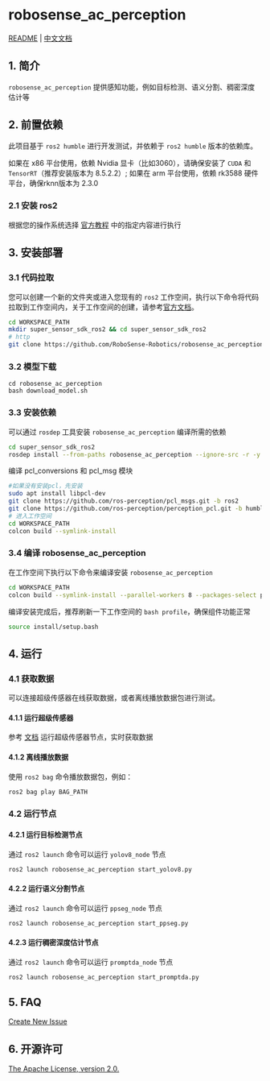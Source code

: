 # robosense_ac_perception

[README](README.md) | [中文文档](README_CN.md)

## 1. 简介

`robosense_ac_perception` 提供感知功能，例如目标检测、语义分割、稠密深度估计等

## 2. 前置依赖

此项目基于 `ros2 humble` 进行开发测试，并依赖于 `ros2 humble` 版本的依赖库。

如果在 x86 平台使用，依赖 Nvidia 显卡（比如3060），请确保安装了 `CUDA` 和 `TensorRT`（推荐安装版本为 8.5.2.2）; 如果在 arm 平台使用，依赖 rk3588 硬件平台，确保rknn版本为 2.3.0
### 2.1 安装 ros2

根据您的操作系统选择 [官方教程](https://docs.ros.org/en/humble/Installation.html) 中的指定内容进行执行

## 3. 安装部署

### 3.1 代码拉取

您可以创建一个新的文件夹或进入您现有的 `ros2` 工作空间，执行以下命令将代码拉取到工作空间内，关于工作空间的创建，请参考[官方文档](https://docs.ros.org/en/humble/Tutorials/Beginner-Client-Libraries/Creating-A-Workspace/Creating-A-Workspace.html)。

```bash
cd WORKSPACE_PATH
mkdir super_sensor_sdk_ros2 && cd super_sensor_sdk_ros2
# http
git clone https://github.com/RoboSense-Robotics/robosense_ac_perception.git -b main
```
### 3.2 模型下载

```shell
cd robosense_ac_perception
bash download_model.sh
```

### 3.3 安装依赖

可以通过 `rosdep` 工具安装 `robosense_ac_perception` 编译所需的依赖

```bash
cd super_sensor_sdk_ros2
rosdep install --from-paths robosense_ac_perception --ignore-src -r -y
```

编译 pcl_conversions 和 pcl_msg 模块
```bash
#如果没有安装pcl，先安装
sudo apt install libpcl-dev
git clone https://github.com/ros-perception/pcl_msgs.git -b ros2
git clone https://github.com/ros-perception/perception_pcl.git -b humble
# 进入工作空间
cd WORKSPACE_PATH
colcon build --symlink-install
```

### 3.4 编译 robosense_ac_perception

在工作空间下执行以下命令来编译安装 `robosense_ac_perception`

```bash
cd WORKSPACE_PATH
colcon build --symlink-install --parallel-workers 8 --packages-select perception_msgs robosense_ac_perception
```

编译安装完成后，推荐刷新一下工作空间的 `bash profile`，确保组件功能正常

```bash
source install/setup.bash
```

## 4. 运行
### 4.1 获取数据
可以连接超级传感器在线获取数据，或者离线播放数据包进行测试。
#### 4.1.1 运行超级传感器

参考 [文档](https://github.com/RoboSense-Robotics/robosense_ac_ros2_sdk_infra/tree/main/modules/ros_metas) 运行超级传感器节点，实时获取数据

#### 4.1.2 离线播放数据
使用 `ros2 bag` 命令播放数据包，例如：

``` bash
ros2 bag play BAG_PATH
```

### 4.2 运行节点

#### 4.2.1 运行目标检测节点

通过 `ros2 launch` 命令可以运行 `yolov8_node` 节点

```bash
ros2 launch robosense_ac_perception start_yolov8.py
```
#### 4.2.2 运行语义分割节点

通过 `ros2 launch` 命令可以运行 `ppseg_node` 节点

```bash
ros2 launch robosense_ac_perception start_ppseg.py
```

#### 4.2.3 运行稠密深度估计节点

通过 `ros2 launch` 命令可以运行 `promptda_node` 节点

```bash
ros2 launch robosense_ac_perception start_promptda.py
```


## 5. FAQ

[Create New Issue](https://github.com/RoboSense-Robotics/robosense_ac_perception/issues/new)

## 6. 开源许可

[The Apache License, version 2.0.](https://www.apache.org/licenses/LICENSE-2.0)